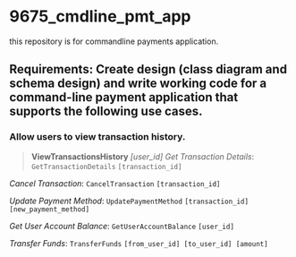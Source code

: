 # 9675_cmdline_pmt_app

this repository is for commandline payments application.
## Requirements: Create design (class diagram and schema design) and write working code for a command-line payment application that supports the following use cases.



### Allow users to view transaction history.
>**ViewTransactionsHistory** _[user_id]_
 *Get Transaction Details*: `GetTransactionDetails` `[transaction_id]`

*Cancel Transaction*: `CancelTransaction` `[transaction_id]`

 *Update Payment Method*: `UpdatePaymentMethod` `[transaction_id] [new_payment_method]`

*Get User Account Balance*: `GetUserAccountBalance` `[user_id]`

*Transfer Funds*: `TransferFunds` `[from_user_id] [to_user_id] [amount]`